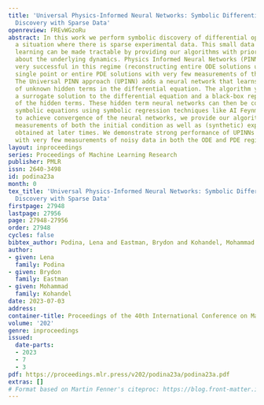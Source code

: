 ```yaml
---
title: 'Universal Physics-Informed Neural Networks: Symbolic Differential Operator
  Discovery with Sparse Data'
openreview: FREvWGzoRu
abstract: In this work we perform symbolic discovery of differential operators in
  a situation where there is sparse experimental data. This small data regime in machine
  learning can be made tractable by providing our algorithms with prior information
  about the underlying dynamics. Physics Informed Neural Networks (PINNs) have been
  very successful in this regime (reconstructing entire ODE solutions using only a
  single point or entire PDE solutions with very few measurements of the initial condition).
  The Universal PINN approach (UPINN) adds a neural network that learns a representation
  of unknown hidden terms in the differential equation. The algorithm yields both
  a surrogate solution to the differential equation and a black-box representation
  of the hidden terms. These hidden term neural networks can then be converted into
  symbolic equations using symbolic regression techniques like AI Feynman. In order
  to achieve convergence of the neural networks, we provide our algorithms with (noisy)
  measurements of both the initial condition as well as (synthetic) experimental data
  obtained at later times. We demonstrate strong performance of UPINNs even when provided
  with very few measurements of noisy data in both the ODE and PDE regime.
layout: inproceedings
series: Proceedings of Machine Learning Research
publisher: PMLR
issn: 2640-3498
id: podina23a
month: 0
tex_title: 'Universal Physics-Informed Neural Networks: Symbolic Differential Operator
  Discovery with Sparse Data'
firstpage: 27948
lastpage: 27956
page: 27948-27956
order: 27948
cycles: false
bibtex_author: Podina, Lena and Eastman, Brydon and Kohandel, Mohammad
author:
- given: Lena
  family: Podina
- given: Brydon
  family: Eastman
- given: Mohammad
  family: Kohandel
date: 2023-07-03
address: 
container-title: Proceedings of the 40th International Conference on Machine Learning
volume: '202'
genre: inproceedings
issued:
  date-parts:
  - 2023
  - 7
  - 3
pdf: https://proceedings.mlr.press/v202/podina23a/podina23a.pdf
extras: []
# Format based on Martin Fenner's citeproc: https://blog.front-matter.io/posts/citeproc-yaml-for-bibliographies/
---
```

